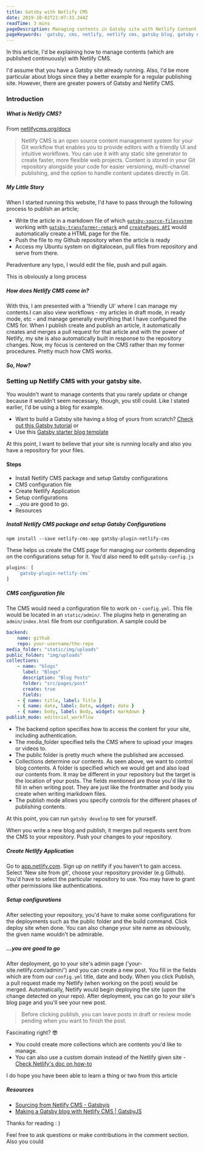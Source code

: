 ```yaml
---
title: Gatsby with Netlify CMS
date: 2019-10-02T21:07:33.244Z
readTime: 3 mins
pageDescription: Managing contents in Gatsby site with Netlify Content Management System (CMS)
pageKeywords: 'gatsby, cms, netlify, netlify cms, gatsby blog, gatsby netlify'
---
```

In this article, I'd be explaining how to manage contents (which are published continuously) with Netlify CMS.

I'd assume that you have a Gatsby site already running. Also, I'd be more particular about blogs since they a better example for a regular publishing site. However, there are greater powers of Gatsby and Netlify CMS.

### Introduction

##### What is Netlify CMS?

From [netlifycms.org/docs](https://www.netlifycms.org/docs/intro/)

> Netlify CMS is an open source content management system for your Git workflow that enables you to provide editors with a friendly UI and intuitive workflows. You can use it with any static site generator to create faster, more flexible web projects. Content is stored in your Git repository alongside your code for easier versioning, multi-channel publishing, and the option to handle content updates directly in Git.

##### My Little Story

When I started running this website, I'd have to pass through the following process to publish an article;

* Write the article in a markdown file of which [`gatsby-source-filesystem`](https://www.gatsbyjs.org/packages/gatsby-source-filesystem/) working with [`gatsby-transformer-remark`](https://www.gatsbyjs.org/packages/gatsby-transformer-remark/) and [`createPages API`](https://www.gatsbyjs.org/tutorial/part-seven/) would automatically create a HTML page for the file.
* Push the file to my Github repository when the article is ready
* Access my Ubuntu system on digitalocean, pull files from repository and serve from there.

Peradventure any typo, I would edit the file, push and pull again.

This is obviously a long process

##### How does Netlify CMS come in?

With this, I am presented with a 'friendly UI' where I can manage my contents.I can also view workflows - my articles in draft mode, in ready mode, etc - and manage generally everything that I have configured the CMS for.
When I publish create and publish an article, it automatically creates and merges a pull request for that article and with the power of Netlify, my site is also automatically built in response to the repository changes.
Now, my focus is centered on the CMS rather than my former procedures. Pretty much how CMS works.

##### So, How?

### Setting up Netlify CMS with your gatsby site.

You wouldn't want to manage contents that you rarely update or change because it wouldn't seem necessary, though, you still could.
Like I stated earlier, I'd be using a blog for example.

* Want to build a Gatsby site having a blog of yours from scratch? [Check out this Gatsby tutorial](https://www.gatsbyjs.org/tutorial/) or
* Use this [Gatsby starter blog template](https://github.com/gatsbyjs/gatsby-starter-blog)

At this point, I want to believe that your site is running locally and also you have a repository for your files.

#### Steps

* Install Netlify CMS package and setup Gatsby configurations
* CMS configuration file
* Create Netlify Application
* Setup configurations
* ...you are good to go.
* Resources

##### Install Netlify CMS package and setup Gatsby Configurations

```shell
npm install --save netlify-cms-app gatsby-plugin-netlify-cms
```

These helps us create the CMS page for managing our contents depending on the configurations setup for it. You'd also need to edit `gatsby-config.js`

```js
plugins: [
    `gatsby-plugin-netlify-cms`
]
```

##### CMS configuration file

The CMS would need a configuration file to work on - `config.yml`. This file would be located in an `static/admin/`. The plugins help in generating an `admin/index.html` file from our configuration. A sample could be

```yml
backend:
    name: github
    repo: your-username/the-repo
media_folder: "static/img/uploads"
public_folder: "img/uploads"
collections:
    - name: "blogs"
      label: "Blogs"
      description: "Blog Posts"
      folder: "src/pages/post"
      create: true
      fields:
    - { name: title, label: Title }
    - { name: date, label: Date, widget: date }
    - { name: body, label: Body, widget: markdown }
publish_mode: editorial_workflow
```

* The backend option specifies how to access the content for your site, including authentication.
* The media_folder specified tells the CMS where to upload your images or videos to.
* The public folder is pretty much where the published are accessed.
* Collections determine our contents.
As seen above, we want to control blog contents.
A folder is specified which we would get and also load our contents from. It may be different in your repository but the target is the location of your posts.
The fields mentioned are those you'd like to fill in when writing post. They are just like the frontmatter and body you create when writing markdown files.
* The publish mode allows you specify controls for the different phases of publishing contents.

At this point, you can run `gatsby develop` to see for yourself.

When you write a new blog and publish, it merges pull requests sent from the CMS to your repository.
Push your changes to your repository.

##### Create Netlify Application

Go to [app.netlify.com](https://app.netlify.com). Sign up on netlify if you haven't to gain access. Select 'New site from git', choose your repository provider (e.g Github).
You'd have to select the particular repository to use. You may have to grant other permissions like authentications.

##### Setup configurations

After selecting your repository, you'd have to make some configurations for the deployments such as the public folder and the build command. Click deploy site when done.
You can also change your site name as obviously, the given name wouldn't be admirable.

##### ...you are good to go

After deployment, go to your site's admin page ('your-site.netlify.com/admin/') and you can create a new post. You fill in the fields which are from our `config.yml` title, date and body. When you click Publish, a pull request made my Netlify (when working on the post) would be merged.
Automatically, Netlify would begin deploying the site (upon the change detected on your repo). After deployment, you can go to your site's blog page and you'll see your new post.

> Before clicking publish, you can leave posts in draft or review mode pending when you want to finish the post.

Fascinating right? 😎

* You could create more collections which are contents you'd like to manage.
* You can also use a custom domain instead of the Netlify given site - [Check Netlify's doc on how-to](https://www.netlify.com/docs/custom-domains/)

I do hope you have been able to learn a thing or two from this article

##### Resources
- [Sourcing from Netlify CMS - Gatsbyjs](https://www.gatsbyjs.org/docs/sourcing-from-netlify-cms/)
- [Making a Gatsby blog with Netlify CMS | GatsbyJS](https://www.gatsbyjs.org/tutorial/blog-netlify-cms-tutorial/)

Thanks for reading : )

Feel free to ask questions or make contributions in the comment section. Also you could
